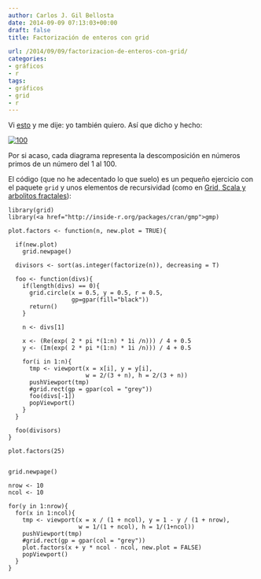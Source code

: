 ```yaml
---
author: Carlos J. Gil Bellosta
date: 2014-09-09 07:13:03+00:00
draft: false
title: Factorización de enteros con grid

url: /2014/09/09/factorizacion-de-enteros-con-grid/
categories:
- gráficos
- r
tags:
- gráficos
- grid
- r
---
```


Vi [esto](http://mathlesstraveled.com/2012/10/05/factorization-diagrams/) y me dije: yo también quiero. Así que dicho y hecho:

[![100](/wp-uploads/2014/09/100.png)
](/wp-uploads/2014/09/100.png)

Por si acaso, cada diagrama representa la descomposición en números primos de un número del 1 al 100.

El código (que no he adecentado lo que suelo) es un pequeño ejercicio con el paquete `grid` y unos elementos de recursividad (como en [Grid, Scala y arbolitos fractales](http://www.datanalytics.com/2014/05/12/grid-scala-y-arbolitos/)):



    library(grid)
    library(<a href="http://inside-r.org/packages/cran/gmp">gmp)

    plot.factors <- function(n, new.plot = TRUE){

      if(new.plot)
        grid.newpage()

      divisors <- sort(as.integer(factorize(n)), decreasing = T)

      foo <- function(divs){
        if(length(divs) == 0){
          grid.circle(x = 0.5, y = 0.5, r = 0.5,
                      gp=gpar(fill="black"))
          return()
        }

        n <- divs[1]

        x <- (Re(exp( 2 * pi *(1:n) * 1i /n))) / 4 + 0.5
        y <- (Im(exp( 2 * pi *(1:n) * 1i /n))) / 4 + 0.5

        for(i in 1:n){
          tmp <- viewport(x = x[i], y = y[i],
                          w = 2/(3 + n), h = 2/(3 + n))
          pushViewport(tmp)
          #grid.rect(gp = gpar(col = "grey"))
          foo(divs[-1])
          popViewport()
        }
      }

      foo(divisors)
    }

    plot.factors(25)


    grid.newpage()

    nrow <- 10
    ncol <- 10

    for(y in 1:nrow){
      for(x in 1:ncol){
        tmp <- viewport(x = x / (1 + ncol), y = 1 - y / (1 + nrow),
                        w = 1/(1 + ncol), h = 1/(1+ncol))
        pushViewport(tmp)
        #grid.rect(gp = gpar(col = "grey"))
        plot.factors(x + y * ncol - ncol, new.plot = FALSE)
        popViewport()
      }
    }
